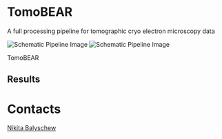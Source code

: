 # TomoBEAR
A full processing pipeline for tomographic cryo electron microscopy data

 ![Schematic Pipeline Image](https://github.com/KudryashevLab/TomoBEAR/blob/main/images/pipeline_light_mode.svg#gh-light-mode-only)
 ![Schematic Pipeline Image](https://github.com/KudryashevLab/TomoBEAR/blob/main/images/pipeline_dark_mode.svg#gh-dark-mode-only)
 
TomoBEAR 

## Results

# Contacts

[Nikita Balyschew](mailto:nikita.balyschew@googlemail.com?subject=[GitHub]%20TomoBEAR)
